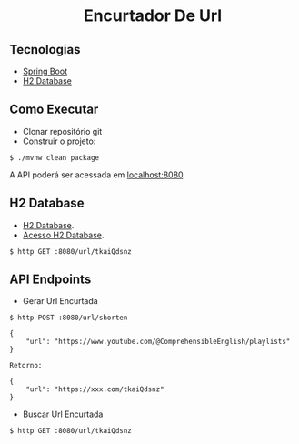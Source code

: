 <h1 align="center">
  Encurtador De Url 
</h1>



## Tecnologias
 
- [Spring Boot](https://spring.io/projects/spring-boot)
- [H2 Database](https://www.baeldung.com/spring-boot-h2-database)



## Como Executar

- Clonar repositório git
- Construir o projeto:
```
$ ./mvnw clean package
```


A API poderá ser acessada em [localhost:8080](http://localhost:8080).

## H2 Database


- [H2 Database](https://www.baeldung.com/spring-boot-h2-database).
- [Acesso H2 Database](http://localhost:8080/h2-console).

```
$ http GET :8080/url/tkaiQdsnz

```


## API Endpoints


- Gerar Url Encurtada 
```
$ http POST :8080/url/shorten

{
    "url": "https://www.youtube.com/@ComprehensibleEnglish/playlists"
}

Retorno: 

{
    "url": "https://xxx.com/tkaiQdsnz"
}

```

- Buscar Url Encurtada 
```
$ http GET :8080/url/tkaiQdsnz

```

